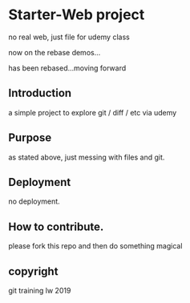 # Starter-Web project

no real web, just file for udemy class

now on the rebase demos...

has been rebased...moving forward

## Introduction

a simple project to explore git / diff / etc via udemy

## Purpose

as stated above, just messing with files and git.

## Deployment

no deployment.

## How to contribute.

please fork this repo and then do something magical

## copyright

git training lw 2019


